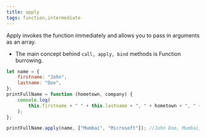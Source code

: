 ```yaml
---
title: apply
tags: function,intermediate
---
```


Apply invokes the function immediately and allows you to pass in arguments as an array.

- The main concept behind `call, apply, bind` methods is Function burrowing.

```js
let name = {
	firstname: "John",
	lastname: "Doe",
};
printFullName = function (hometown, company) {
	console.log(
		this.firstname + " " + this.lastname + ", " + hometown + ", " + company
	);
};
```

```js
printFullName.apply(name, ["Mumbai", "Microsoft"]); //John Doe, Mumbai, Microsoft
```
